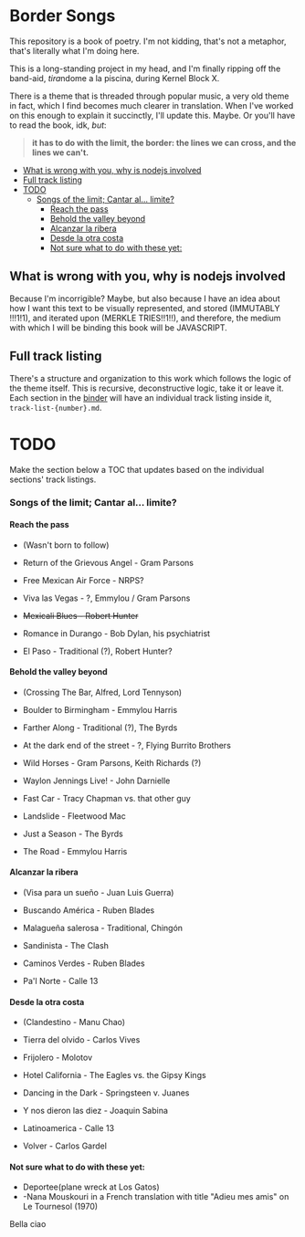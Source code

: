 # Border Songs

This repository is a book of poetry. I'm not kidding, that's not a metaphor, that's literally what I'm doing here.

This is a long-standing project in my head, and I'm finally ripping off the band-aid, *tira*ndome a la piscina, during Kernel Block X.

There is a theme that is threaded through popular music, a very old theme in fact, which I find becomes much clearer in translation. When I've worked on this enough to explain it succinctly, I'll update this. Maybe. Or you'll have to read the book, idk, *but*:

>
> **it has to do with the limit, the border: the lines we can cross, and the lines we can't.**
>

<!-- START doctoc generated TOC please keep comment here to allow auto update -->
<!-- DON'T EDIT THIS SECTION, INSTEAD RE-RUN doctoc TO UPDATE -->

  - [What is wrong with you, why is nodejs involved](#what-is-wrong-with-you-why-is-nodejs-involved)
  - [Full track listing](#full-track-listing)
- [TODO](#todo)
    - [Songs of the limit; Cantar al... limite?](#songs-of-the-limit-cantar-al-limite)
      - [Reach the pass](#reach-the-pass)
      - [Behold the valley beyond](#behold-the-valley-beyond)
      - [Alcanzar la ribera](#alcanzar-la-ribera)
      - [Desde la otra costa](#desde-la-otra-costa)
      - [Not sure what to do with these yet:](#not-sure-what-to-do-with-these-yet)

<!-- END doctoc generated TOC please keep comment here to allow auto update -->

## What is wrong with you, why is nodejs involved

Because I'm incorrigible? Maybe, but also because I have an idea about how I want this text to be visually represented, and stored (IMMUTABLY !!!1!1), and iterated upon (MERKLE TRIES!!1!!), and therefore, the medium with which I will be binding this book will be JAVASCRIPT.

## Full track listing

There's a structure and organization to this work which follows the logic of the theme itself. This is recursive, deconstructive logic, take it or leave it. Each section in the [binder](./binder/) will have an individual track listing inside it, `track-list-{number}.md`. 

# TODO 

Make the section below a TOC that updates based on the individual sections' track listings.

### Songs of the limit; Cantar al... limite?

#### Reach the pass
- (Wasn't born to follow)

- Return of the Grievous Angel - Gram Parsons
- Free Mexican Air Force - NRPS?
- Viva las Vegas - ?, Emmylou / Gram Parsons
- ~~Mexicali Blues - Robert Hunter~~
- Romance in Durango - Bob Dylan, his psychiatrist
- El Paso - Traditional (?), Robert Hunter?

#### Behold the valley beyond
- (Crossing The Bar, Alfred, Lord Tennyson)

- Boulder to Birmingham - Emmylou Harris
- Farther Along - Traditional (?), The Byrds
- At the dark end of the street - ?, Flying Burrito Brothers
- Wild Horses - Gram Parsons, Keith Richards (?)
- Waylon Jennings Live! - John Darnielle
- Fast Car - Tracy Chapman vs. that other guy
- Landslide - Fleetwood Mac
- Just a Season - The Byrds
- The Road - Emmylou Harris

#### Alcanzar la ribera
- (Visa para un sueño - Juan Luis Guerra)

- Buscando América - Ruben Blades
- Malagueña salerosa - Traditional, Chingón
- Sandinista - The Clash
- Caminos Verdes - Ruben Blades
- Pa'l Norte - Calle 13

#### Desde la otra costa
- (Clandestino - Manu Chao)

- Tierra del olvido - Carlos Vives
- Frijolero - Molotov
- Hotel California - The Eagles vs. the Gipsy Kings
- Dancing in the Dark - Springsteen v. Juanes
- Y nos dieron las diez - Joaquin Sabina
- Latinoamerica - Calle 13
- Volver - Carlos Gardel

#### Not sure what to do with these yet:
- Deportee(plane wreck at Los Gatos)
- -Nana Mouskouri in a French translation with title "Adieu mes amis" on Le Tournesol (1970)

Bella ciao
